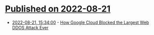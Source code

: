 # [Published on 2022-08-21](index.md)

* [2022-08-21, 15:34:00](https://tech.slashdot.org/story/22/08/21/0432246/how-google-cloud-blocked-the-largest-web-ddos-attack-ever?utm_source=rss1.0mainlinkanon&utm_medium=feed) - [How Google Cloud Blocked the Largest Web DDOS Attack Ever](https://tech.slashdot.org/story/22/08/21/0432246/how-google-cloud-blocked-the-largest-web-ddos-attack-ever?utm_source=rss1.0mainlinkanon&utm_medium=feed)
